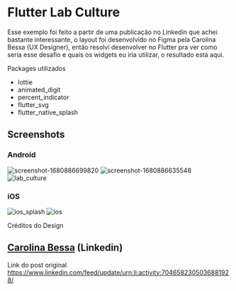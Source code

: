# Flutter Lab Culture
Esse exemplo foi feito a partir de uma publicação no Linkedin que achei bastante interessante, o layout foi desenvolvido no Figma pela Carolina Bessa (UX Designer), então resolvi desenvolver no Flutter pra ver como seria esse desafio e quais os widgets eu iria utilizar, o resultado está aqui.

Packages utilizados
- lottie
- animated_digit
- percent_indicator
- flutter_svg
- flutter_native_splash

## Screenshots
### Android
![screenshot-1680886699820](https://user-images.githubusercontent.com/11803107/230647872-028e3b7a-c47f-4f8c-9160-c43b9f5d66f2.png)
![screenshot-1680886635548](https://user-images.githubusercontent.com/11803107/230647928-3dc7bc9c-741b-4a19-9a82-7efb72b69572.png)
![lab_culture](https://user-images.githubusercontent.com/11803107/230650632-de688743-1a6e-487d-827d-26bb84cac861.gif)

### iOS
![ios_splash](https://user-images.githubusercontent.com/11803107/230737152-1f155832-cabd-49c7-b1b9-e3f5a728f468.png)
![ios](https://user-images.githubusercontent.com/11803107/230736924-dde2acfd-852f-4847-88ee-52237f200485.png)

Créditos do Design
## [Carolina Bessa](https://www.linkedin.com/in/carolinaabessa/) (Linkedin)
Link do post original
https://www.linkedin.com/feed/update/urn:li:activity:7046582305036881928/
